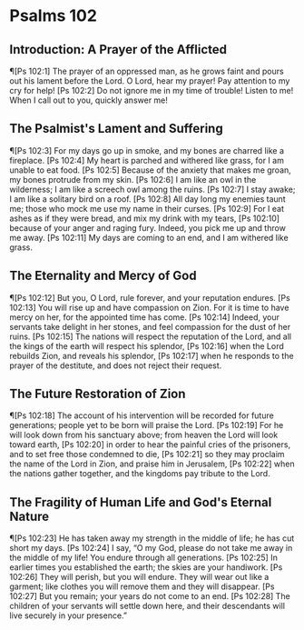 # Psalms 102

## Introduction: A Prayer of the Afflicted
¶[Ps 102:1] The prayer of an oppressed man, as he grows faint and pours out his lament before the Lord. O Lord, hear my prayer! Pay attention to my cry for help!
[Ps 102:2] Do not ignore me in my time of trouble! Listen to me! When I call out to you, quickly answer me!

## The Psalmist's Lament and Suffering
¶[Ps 102:3] For my days go up in smoke, and my bones are charred like a fireplace.
[Ps 102:4] My heart is parched and withered like grass, for I am unable to eat food.
[Ps 102:5] Because of the anxiety that makes me groan, my bones protrude from my skin.
[Ps 102:6] I am like an owl in the wilderness; I am like a screech owl among the ruins.
[Ps 102:7] I stay awake; I am like a solitary bird on a roof.
[Ps 102:8] All day long my enemies taunt me; those who mock me use my name in their curses.
[Ps 102:9] For I eat ashes as if they were bread, and mix my drink with my tears,
[Ps 102:10] because of your anger and raging fury. Indeed, you pick me up and throw me away.
[Ps 102:11] My days are coming to an end, and I am withered like grass.

## The Eternality and Mercy of God
¶[Ps 102:12] But you, O Lord, rule forever, and your reputation endures.
[Ps 102:13] You will rise up and have compassion on Zion. For it is time to have mercy on her, for the appointed time has come.
[Ps 102:14] Indeed, your servants take delight in her stones, and feel compassion for the dust of her ruins.
[Ps 102:15] The nations will respect the reputation of the Lord, and all the kings of the earth will respect his splendor,
[Ps 102:16] when the Lord rebuilds Zion, and reveals his splendor,
[Ps 102:17] when he responds to the prayer of the destitute, and does not reject their request.

## The Future Restoration of Zion
¶[Ps 102:18] The account of his intervention will be recorded for future generations; people yet to be born will praise the Lord.
[Ps 102:19] For he will look down from his sanctuary above; from heaven the Lord will look toward earth,
[Ps 102:20] in order to hear the painful cries of the prisoners, and to set free those condemned to die,
[Ps 102:21] so they may proclaim the name of the Lord in Zion, and praise him in Jerusalem,
[Ps 102:22] when the nations gather together, and the kingdoms pay tribute to the Lord.

## The Fragility of Human Life and God's Eternal Nature
¶[Ps 102:23] He has taken away my strength in the middle of life; he has cut short my days.
[Ps 102:24] I say, “O my God, please do not take me away in the middle of my life! You endure through all generations.
[Ps 102:25] In earlier times you established the earth; the skies are your handiwork.
[Ps 102:26] They will perish, but you will endure. They will wear out like a garment; like clothes you will remove them and they will disappear.
[Ps 102:27] But you remain; your years do not come to an end.
[Ps 102:28] The children of your servants will settle down here, and their descendants will live securely in your presence.”
